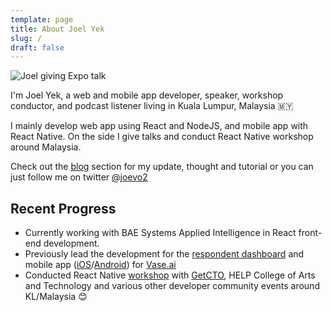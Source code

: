```yaml
---
template: page
title: About Joel Yek
slug: /
draft: false
---
```

![Joel giving Expo talk](/media/18839699_1147547678725323_7972906241950516554_o.jpg "Joel giving Expo talk")

I'm Joel Yek, a web and mobile app developer, speaker, workshop conductor, and podcast listener living in Kuala Lumpur, Malaysia 🇲🇾

I mainly develop web app using React and NodeJS, and mobile app with React Native. On the side I give talks and conduct React Native workshop around Malaysia.

Check out the [blog](https://joevo2.com/blog) section for my update, thought and tutorial or you can just follow me on twitter [@joevo2](https://twitter.com/joevo2)

## Recent Progress

* Currently working with BAE Systems Applied Intelligence in React front-end development.
* Previously lead the development for the [respondent dashboard](https://getvase.com) and mobile app ([iOS](https://apps.apple.com/my/app/vase-surveys/id1342109487)/[Android](https://play.google.com/store/apps/details?id=ai.vase.jaguar&hl=en)) for [Vase.ai](https://vase.ai)
* Conducted React Native [workshop](https://github.com/joevo2/johor-spending-tracking) with [GetCTO](https://getctoreactnative.peatix.com/?lang=en-my), HELP College of Arts and Technology and various other developer community events around KL/Malaysia 😊
